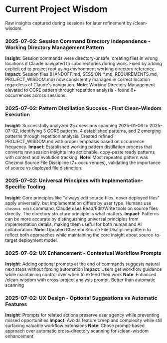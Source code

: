 # Current Project Wisdom

Raw insights captured during sessions for later refinement by /clean-wisdom.

### 2025-07-02: Session Command Directory Independence - Working Directory Management Pattern
**Insight**: Session commands were directory-unsafe, creating files in wrong locations if Claude navigated to subdirectories during work. Fixed by adding explicit cd to project root using environment working directory reference.
**Impact**: Session files (HANDOFF.md, SESSION_*.md, REQUIREMENTS.md, PROJECT_WISDOM.md) now consistently managed in correct location regardless of Claude's navigation.
**Note**: Working Directory Management elevated to CORE pattern through repetition analysis - found 6+ occurrences across sessions.

### 2025-07-02: Pattern Distillation Success - First Clean-Wisdom Execution  
**Insight**: Successfully analyzed 25+ sessions spanning 2025-01-06 to 2025-07-02, identifying 3 CORE patterns, 4 established patterns, and 2 emerging patterns through repetition analysis. Created refined PROJECT_WISDOM.md with proper emphasis based on occurrence frequency.
**Impact**: Established working pattern distillation process that converts raw session insights into actionable, copy-paste ready patterns with context and evolution tracking.
**Note**: Most repeated pattern was Chezmoi Source File Discipline (7+ occurrences), validating the importance of source vs deployed file distinction.

### 2025-07-02: Universal Principles with Implementation-Specific Tooling
**Insight**: Core principles like "always edit source files, never deployed files" apply universally, but implementation differs by user type. Humans use `chezmoi edit` command, Claude uses Read/Edit/Write tools on source files directly. The directory structure principle is what matters.
**Impact**: Patterns can be more accurate by distinguishing universal principles from implementation details, making them useful for both human and AI collaboration.
**Note**: Updated Chezmoi Source File Discipline pattern to reflect both approaches while maintaining the core insight about source-to-target deployment model.

### 2025-07-02: UX Enhancement - Contextual Workflow Prompts
**Insight**: Adding optional prompts at the end of commands suggests natural next steps without forcing automation
**Impact**: Users get workflow guidance while maintaining control over when to extend their work
**Note**: Enhanced /clean-wisdom with cross-project analysis prompt. Better than automatic scanning

### 2025-07-02: UX Design - Optional Suggestions vs Automatic Features
**Insight**: Prompts for related actions preserve user agency while preventing missed opportunities
**Impact**: Avoids feature creep and complexity while still surfacing valuable workflow extensions
**Note**: Chose prompt-based approach over automatic cross-directory scanning for /clean-wisdom enhancement